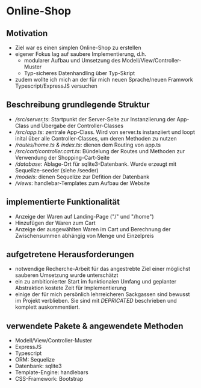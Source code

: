 # Online-Shop
## Motivation
- Ziel war es einen simplen Online-Shop zu erstellen
- eigener Fokus lag auf saubere Implementierung, d.h.
    - modularer Aufbau und Umsetzung des Modell/View/Controller-Muster
    - Typ-sicheres Datenhandling über Typ-Skript
- zudem wollte ich mich an der für mich neuen Sprache/neuen Framwork Typescript/ExpressJS versuchen

## Beschreibung grundlegende Struktur
- */src/server.ts*: Startpunkt der Server-Seite zur Instanziierung der App-Class und Übergabe der Controller-Classes
- */src/app.ts*: zentrale App-Class. Wird von server.ts instanziiert und loopt inital über alle Controller-Classes, um deren Methoden zu nutzen
- */routes/home.ts & index.ts*: dienen dem Routing von app.ts
- */src/cart/controller.cart.ts*: Bündelung der Routes und Methoden zur Verwendung der Shopping-Cart-Seite
- */database*: Ablage-Ort für sqlite3-Datenbank. Wurde erzeugt mit Sequelize-seeder (siehe /seeder)
- */models*: dienen Sequelize zur Defition der Datenbank
- */views*: handlebar-Templates zum Aufbau der Website

## implementierte Funktionalität
- Anzeige der Waren auf Landing-Page ("/" und "/home")
- Hinzufügen der Waren zum Cart
- Anzeige der ausgewählten Waren im Cart und Berechnung der Zwischensummen abhängig von Menge und Einzelpreis

## aufgetretene Herausforderungen 
- notwendige Recherche-Arbeit für das angestrebte Ziel einer möglichst sauberen Umsetzung wurde unterschätzt
- ein zu ambitionierter Start im funktionalen Umfang und geplanter Abstraktion kostete Zeit für Implementierung
- einige der für mich persönlich lehrreicheren Sackgassen sind bewusst im Projekt verblieben. Sie sind mit *DEPRICATED* beschrieben und komplett auskommentiert.

## verwendete Pakete & angewendete Methoden
- Modell/View/Controller-Muster
- ExpressJS
- Typescript
- ORM: Sequelize
- Datenbank: sqlite3
- Template-Engine: handlebars
- CSS-Framework: Bootstrap 
